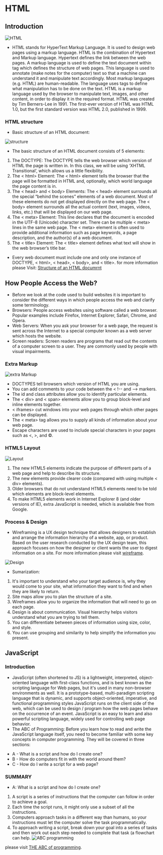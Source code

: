 # HTML
## Introduction
![HTML](https://1.bp.blogspot.com/-BvjPllHHXRs/X4_vl8sH0FI/AAAAAAAABmk/2hoBV42tgDgWoz25dWkXVAh556F_PWrewCNcBGAsYHQ/s1200/html.jpeg)
* HTML stands for HyperText Markup Language. It is used to design web pages using a markup language. HTML is the combination of Hypertext and Markup language. Hypertext defines the link between the web pages. A markup language is used to define the text document within tag which defines the structure of web pages. This language is used to annotate (make notes for the computer) text so that a machine can understand it and manipulate text accordingly. Most markup languages (e.g. HTML) are human-readable. The language uses tags to define what manipulation has to be done on the text. HTML is a markup language used by the browser to manipulate text, images, and other content, in order to display it in the required format. HTML was created by Tim Berners-Lee in 1991. The first-ever version of HTML was HTML 1.0, but the first standard version was HTML 2.0, published in 1999.

### HTML structure
* Basic structure of an HTML document:

![structure](https://stuyhsdesign.files.wordpress.com/2015/09/basic-structure.png)
 
* The basic structure of an HTML document consists of 5 elements:
1. The DOCTYPE: The DOCTYPE tells the web browser which version of HTML the page is written in.  In this class, we will be using ‘XHTML Transitional’, which allows us a little flexibility.
2. The < html> Element: The < html> element tells the browser that the page will be formatted in HTML and, optionally, which world language the page content is in.
3. The < head> and < body> Elements: The < head> element surrounds all the special “behind the scenes” elements of a web document.  Most of these elements do not get displayed directly on the web page. The < body> element surrounds all the actual content (text, images, videos, links, etc.) that will be displayed on our web page.
4. The < meta> Element: This line declares that the document is encoded in the UTF-8 (Unicode) character set. There can be multiple < meta> lines in the same web page.  The < meta> element is often used to provide additional information such as page keywords, a page description, and the author(s) of a web document.
5. The < title> Element: The < title> element defines what text will show in the web browser’s title bar.

* Every web document must include one and only one instance of DOCTYPE, < html>, < head>, < body>, and < title>. for more information please Visit: [Structure of an HTML documrnt](https://stuyhsdesign.wordpress.com/basic-html/structure-html-document/)

## How People Access the Web?
* Before we look at the code used to build websites it is important to consider the different ways in which people access the web and clarify some terminology.
* Browsers: People access websites using software called a web browser. Popular examples include Firefox, Internet Explorer, Safari, Chrome, and Opera.
* Web Servers: When you ask your browser for a web page, the request is sent across the Internet to a special computer known as a web server which hosts the website.
* Screen readers: Screen readers are programs that read out the contents of a computer screen to a user. They are commonly used by people with visual impairments.

### Extra Markup
![extra Markup](https://slideplayer.com/12052645/69/images/slide_1.jpg)
- DOCTYPES tell browsers which version of HTML you are using.
- You can add comments to your code between the < !-- and --> markers.
- The id and class attributes allow you to identify particular elements.
- The < div> and < span> elements allow you to group block-level and inline elements together.
- < iframes> cut windows into your web pages through which other pages can be displayed.
- The < meta> tag allows you to supply all kinds of information about your web page.
- Escape characters are used to include special characters in your pages such as <, >, and ©.

### HTML5 Layout
![Layout](https://images.slideplayer.com/24/7231201/slides/slide_4.jpg)
1. The new HTML5 elements indicate the purpose of
different parts of a web page and help to describe
its structure.
2. The new elements provide clearer code (compared
with using multiple < div> elements).
3. Older browsers that do not understand HTML5
elements need to be told which elements are
block-level elements.
4. To make HTML5 elements work in Internet Explorer 8
(and older versions of IE), extra JavaScript is needed, which is available free from Google.

### Process & Design
* Wireframing is a UX design technique that allows designers to establish and arrange the information hierarchy of a website, app, or product. Based on the user research conducted by the UX design team, this approach focuses on how the designer or client wants the user to digest information on a site. For more information please visit [wireframe](https://careerfoundry.com/en/blog/ux-design/how-to-create-your-first-wireframe/).

![Design](https://www.softwaretestinghelp.com/wp-content/qa/uploads/2015/12/wireframe-example-1.jpg)


* Sumarization:
1. It's important to understand who your target audience is, why they would come to your site, what information they want to find and when they are likely to return.
2. Site maps allow you to plan the structure of a  site.
3. Wireframes allow you to organize the information that will need to go on each page.
4. Design is about communication. Visual hierarchy helps visitors understand what you are trying to tell them.
5. You can differentiate between pieces of information
using size, color, and style.
6. You can use grouping and similarity to help simplify the information you present.

## JavaScript 
### Introduction 
*  JavaScript (often shortened to JS) is a lightweight, interpreted, object-oriented language with first-class functions, and is best known as the scripting language for Web pages, but it's used in many non-browser environments as well. It is a prototype-based, multi-paradigm scripting language that is dynamic, and supports object-oriented, imperative, and functional programming styles JavaScript runs on the client side of the web, which can be used to design / program how the web pages behave on the occurrence of an event. JavaScript is an easy to learn and also powerful scripting language, widely used for controlling web page behavior. 
* The ABC of Programming: Before you learn how to read and write the JavaScript language itself, you need to become familiar with some key concepts in computer programming. They will be covered in three sections:
- A - What is a script and how do I create one?
- B - How do computers fit in with the world around them?
- C - How do I write a script for a web page?

### SUMMARY
- A: What is a script and how do I create one?
1. A script is a series of instructions that the computer can follow in order to achieve a goal.
2. Each time the script runs, it might only use a subset of all the instructions.
3. Computers approach tasks in a different way than humans, so your instructions must let the computer solve the task programmatically.
4. To approach writing a script, break down your goal into a series of tasks and then work out each step needed to complete that task (a flowchart can help.
![ABC programming](https://miro.medium.com/max/1024/1*bcZz-qb_DNpvrNNwQBhQmQ.jpeg)

please visit [THE ABC of programming](https://catalogimages.wiley.com/images/db/pdf/9781118531648.excerpt.pdf).
